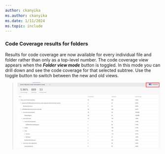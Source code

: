 ```yaml
---
author: ckanyika
ms.author: ckanyika
ms.date: 1/11/2024
ms.topic: include
---
```


### Code Coverage results for folders

Results for code coverage are now available for every individual file and folder rather than only as a top-level number. The code coverage view appears when the ***Folder view mode*** button is toggled. In this mode you can drill down and see the code coverage for that selected subtree. Use the toggle button to switch between the new and old views.

> ![Multiple repository widget to GA](../../media/232-reporting-01.png)
 